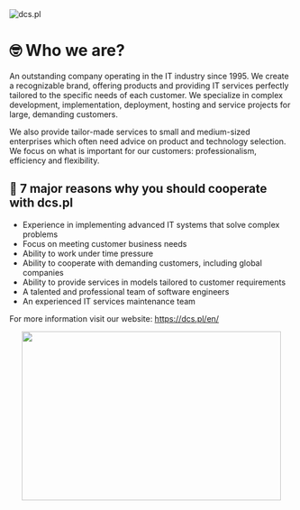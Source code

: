 <img src="https://dcs.pl/media/filer_public/81/4e/814ef5f3-786b-4a3f-8c56-e209996ffefd/dcs_logo.png" alt="dcs.pl" />

# 🤓 Who we are?

An outstanding company operating in the IT industry since 1995. We create a recognizable brand, offering products and providing IT services perfectly tailored to the specific needs of each customer. We specialize in complex development, implementation, deployment, hosting and service projects for large, demanding customers.

We also provide tailor-made services to small and medium-sized enterprises which often need advice on product and technology selection. We focus on what is important for our customers: professionalism, efficiency and flexibility.

## 🤜 7 major reasons why you should cooperate with dcs.pl

- Experience in implementing advanced IT systems that solve complex problems
- Focus on meeting customer business needs
- Ability to work under time pressure
- Ability to cooperate with demanding customers, including global companies
- Ability to provide services in models tailored to customer requirements
- A talented and professional team of software engineers
- An experienced IT services maintenance team

<p>For more information visit our website: <a href="https://dcs.pl/en/" target="_blank">https://dcs.pl/en/</a></p>

<p align="center">
  <img width="460" height="300" alt=" "src="https://dcs.pl/media/filer_public/87/08/8708682a-e8aa-4322-9e7a-cc745937fb3a/dcs_img.svg" />
</p>



<!--

**Here are some ideas to get you started:**

🙋‍♀️ A short introduction - what is your organization all about?
🌈 Contribution guidelines - how can the community get involved?
👩‍💻 Useful resources - where can the community find your docs? Is there anything else the community should know?
🍿 Fun facts - what does your team eat for breakfast?
🧙 Remember, you can do mighty things with the power of [Markdown](https://docs.github.com/github/writing-on-github/getting-started-with-writing-and-formatting-on-github/basic-writing-and-formatting-syntax)
-->
